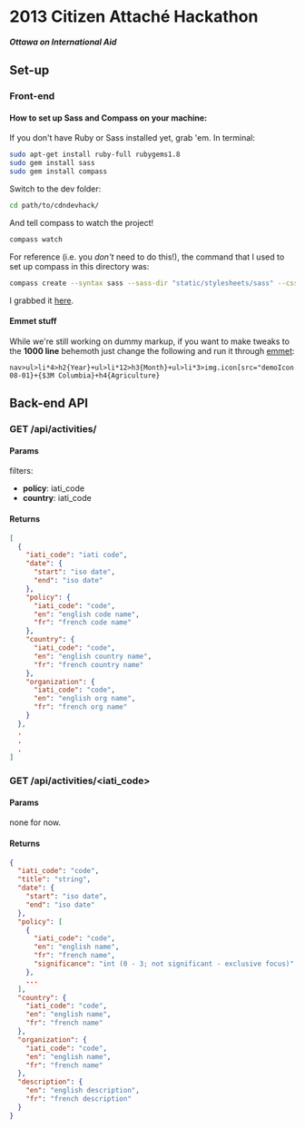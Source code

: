 # 2013 Citizen Attaché Hackathon
***Ottawa on International Aid***

## Set-up
### Front-end

#### How to set up Sass and Compass on your machine:

If you don't have Ruby or Sass installed yet, grab 'em. In terminal:
```bash
sudo apt-get install ruby-full rubygems1.8
sudo gem install sass
sudo gem install compass
```
Switch to the dev folder:
```bash
cd path/to/cdndevhack/
```
And tell compass to watch the project!
```bash
compass watch
```
For reference (i.e. you *don't* need to do this!), the command that I used to set up compass in this directory was:
```bash
compass create --syntax sass --sass-dir "static/stylesheets/sass" --css-dir "static/stylesheets/css" --javascripts-dir "static/js" --images-dir "static/img"
```
I grabbed it [here](http://compass-style.org/install/).

#### Emmet stuff
While we're still working on dummy markup, if you want to make tweaks to the **1000 line** behemoth just change the following and run it through [emmet](http://docs.emmet.io/):
```emmet
nav>ul>li*4>h2{Year}+ul>li*12>h3{Month}+ul>li*3>img.icon[src="demoIcon.png"]+time{2013-08-01}+{$3M Columbia}+h4{Agriculture}
```

## Back-end API

### GET /api/activities/

#### Params

filters:

 * **policy**: iati_code
 * **country**: iati_code

#### Returns

```json
[
  {
    "iati_code": "iati code",
    "date": {
      "start": "iso date",
      "end": "iso date"
    },
    "policy": {
      "iati_code": "code",
      "en": "english code name",
      "fr": "french code name"
    },
    "country": {
      "iati_code": "code",
      "en": "english country name",
      "fr": "french country name"
    },
    "organization": {
      "iati_code": "code",
      "en": "english org name",
      "fr": "french org name"
    }
  },
  .
  .
  .
]

```

### GET /api/activities/<iati_code>

#### Params

none for now.

#### Returns

```json
{
  "iati_code": "code",
  "title": "string",
  "date": {
    "start": "iso date",
    "end": "iso date"
  },
  "policy": [
    {
      "iati_code": "code",
      "en": "english name",
      "fr": "french name",
      "significance": "int (0 - 3; not significant - exclusive focus)"
    },
    ...
  ],
  "country": {
    "iati_code": "code",
    "en": "english name",
    "fr": "french name"
  },
  "organization": {
    "iati_code": "code",
    "en": "english name",
    "fr": "french name"
  },
  "description": {
    "en": "english description",
    "fr": "french description"
  }
}
```





